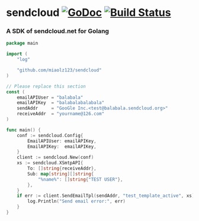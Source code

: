 # sendcloud [![GoDoc](https://godoc.org/github.com/miaolz123/sendcloud?status.svg)](https://godoc.org/github.com/miaolz123/sendcloud) [![Build Status](https://travis-ci.org/miaolz123/sendcloud.svg?branch=master)](https://travis-ci.org/miaolz123/sendcloud)

### A SDK of sendcloud.net for Golang

```go
package main

import (
	"log"

	"github.com/miaolz123/sendcloud"
)

// Please replace this section
const (
	emailAPIUser = "balabala"
	emailAPIKey  = "balabalabalabala"
    sendAddr     = "GooGle Inc.<test@balabala.sendcloud.org>"
    receiveAddr  = "yourname@126.com"
)

func main() {
    conf := sendcloud.Config{
		EmailAPIUser: emailAPIKey,
		EmailAPIKey:  emailAPIKey,
	}
	client := sendcloud.New(conf)
	xs := sendcloud.XSmtpAPI{
		To: []string{receiveAddr},
		Sub: map[string][]string{
			"%name%": []string{"TEST USER"},
		},
	}
	if err := client.SendEmailTpl(sendAddr, "test_template_active", xs); err != nil {
		log.Println("Send email error:", err)
	}
}
```
